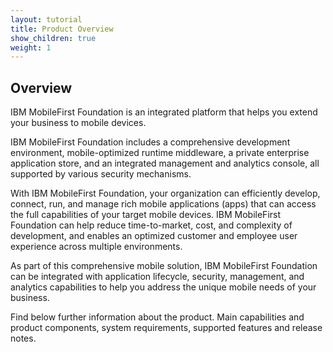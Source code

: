 ```yaml
---
layout: tutorial
title: Product Overview
show_children: true
weight: 1
---
```

## Overview
IBM MobileFirst Foundation is an integrated platform that helps you extend your business to mobile devices.

IBM MobileFirst Foundation includes a comprehensive development environment, mobile-optimized runtime middleware, a private enterprise application store, and an integrated management and analytics console, all supported by various security mechanisms.

With IBM MobileFirst Foundation, your organization can efficiently develop, connect, run, and manage rich mobile applications (apps) that can access the full capabilities of your target mobile devices. IBM MobileFirst Foundation can help reduce time-to-market, cost, and complexity of development, and enables an optimized customer and employee user experience across multiple environments.

As part of this comprehensive mobile solution, IBM MobileFirst Foundation can be integrated with application lifecycle, security, management, and analytics capabilities to help you address the unique mobile needs of your business.

Find below further information about the product. Main capabilities and product components, system requirements, supported features and release notes.

